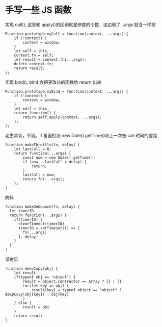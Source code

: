 # 手写一些 JS 函数

实现 call(), 这里和 apply()的区别就是参数的个数，这边用了...args 就当一样把

```
Function.prototype.myCall = function(context, ...args) {
	if (!context) {
		context = window;
	}
	let self = this;
	context.fn = self;
	let result = context.fn(...args);
	delete context.fn;
	return result;
};
```

实现 bind(), bind 会把更改过的函数给 return 出来

```
Function.prototype.myBind = function(context, ...args) {
	if (!context) {
		context = window;
	}
	let self = this;
	return function() {
		return self.apply(context, ...args);
	};
};
```

老生常谈，节流。if 里面检测 new Date().getTime()和上一次被 call 时间的差距

```
function makeThrottle(fn, delay) {
	let lastCall = 0;
	return function(...args) {
		const now = new Date().getTime();
		if (now - lastCall < delay) {
			return;
		}
		lastCall = now;
		return fn(...args);
	};
}
```

防抖

```
function makeDebounce(fn, delay) {
  let timerID
  return function(...args) {
    if(timerID) {
      clearTimeout(timerID)
      timerID = setTimeout(() => {
        fn(...args)
      }, delay)
    }
  }
}
```

深拷贝

```
function deepCopy(obj) {
	let result
	if(typeof obj == 'object') {
		result = object.contructor == Array ? [] : {}
		for(let key in obj) {
			result[key] = typeof object == "object" ? deepCopy(obj[key]) : obj[key]
		}
	} else {
		result = obj
	}
	return result
}
```
